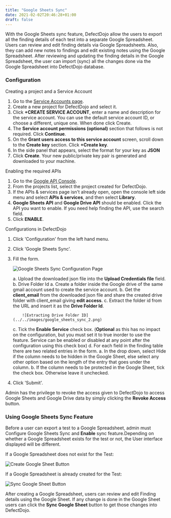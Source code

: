 ```yaml
---
title: "Google Sheets Sync"
date: 2021-02-02T20:46:28+01:00
draft: false
---
```



With the Google Sheets sync feature, DefectDojo allow the users to
export all the finding details of each test into a separate Google
Spreadsheet. Users can review and edit finding details via Google
Spreadsheets. Also, they can add new notes to findings and edit existing
notes using the Google Spreadsheet. After reviewing and updating the
finding details in the Google Spreadsheet, the user can import (sync)
all the changes done via the Google Spreadsheet into DefectDojo
database.

### Configuration

Creating a project and a Service Account

1.  Go to the [Service Accounts
    page](https://console.developers.google.com/iam-admin/serviceaccounts/).
2.  Create a new project for DefectDojo and select it.
3.  Click **+CREATE SERVICE ACCOUNT**, enter a name and description
    for the service account. You can use the default service account
    ID, or choose a different, unique one. When done click Create.
4.  The **Service account permissions (optional)** section that
    follows is not required. Click **Continue**.
5.  On the **Grant users access to this service account** screen,
    scroll down to the **Create key** section. Click **+Create
    key**.
6.  In the side panel that appears, select the format for your key
    as **JSON**
7.  Click **Create**. Your new public/private key pair is generated
    and downloaded to your machine.

Enabling the required APIs

1.  Go to the [Google API
    Console](https://console.developers.google.com//).
2.  From the projects list, select the project created for
    DefectDojo.
3.  If the APIs & services page isn\'t already open, open the
    console left side menu and select **APIs & services**, and then
    select **Library**.
4.  **Google Sheets API** and **Google Drive API** should be
    enabled. Click the API you want to enable. If you need help
    finding the API, use the search field.
5.  Click **ENABLE**.

Configurations in DefectDojo

1.  Click \'Configuration\' from the left hand menu.
2.  Click \'Google Sheets Sync\'.
3.  Fill the form.

    ![Google Sheets Sync Configuration Page](../../images/google_sheets_sync_1.png)

    a.  Upload the downloaded json file into the **Upload
        Credentials file** field.
    b.  Drive Folder Id
        a.  Create a folder inside the Google drive of the same
            gmail account used to create the service account.
        b.  Get the **client\_email** from the downloaded json file
            and share the created drive folder with client\_email
            giving **edit access**.
        c.  Extract the folder id from the URL and insert it as the
            **Drive Folder Id**.

            ![Extracting Drive Folder ID](../../images/google_sheets_sync_2.png)

    c.  Tick the **Enable Service** check box. (**Optional** as this
        has no impact on the configuration, but you must set it to
        true inorder to use the feature. Service can be enabled or
        disabled at any point after the configuration using this
        check box)
    d.  For each field in the finding table there are two related
        entries in the form.
        a.  In the drop down, select Hide if the column needs to be
            hidden in the Google Sheet, else select any other option
            based on the length of the entry that goes under the
            column.
        b.  If the column needs to be protected in the Google Sheet,
            tick the check box. Otherwise leave it unchecked.

4.  Click \'Submit\'.

Admin has the privilege to revoke the access given to DefectDojo to
access Google Sheets and Google Drive data by simply clicking the
**Revoke Access** button.

### Using Google Sheets Sync Feature

Before a user can export a test to a Google Spreadsheet, admin must
Configure Google Sheets Sync and **Enable** sync feature.Depending on
whether a Google Spreadsheet exists for the test or not, the User
interface displayed will be different.

If a Google Spreadsheet does not exist for the Test:

![Create Google Sheet Button](../../images/google_sheets_sync_3.png)

If a Google Spreadsheet is already created for the Test:

![Sync Google Sheet Button](../../images/google_sheets_sync_4.png)

After creating a Google Spreadsheet, users can review and edit Finding
details using the Google Sheet. If any change is done in the Google
Sheet users can click the **Sync Google Sheet** button to get those
changes into DefectDojo.
